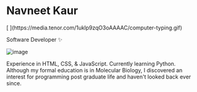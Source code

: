 <h1> Navneet Kaur</h1> [
](https://media.tenor.com/1uklp9zqO3oAAAAC/computer-typing.gif)<br>
<p>Software Developer ✨ </p>

![image](https://github.com/Navneet-2-Kaur/Navneet-2-Kaur/assets/139146318/c92e6cad-705a-4567-84b0-a92b277125cb)

Experience in HTML, CSS, & JavaScript. Currently learning Python.
Although my formal education is in Molecular Biology, I discovered an interest for programming post graduate life and haven't looked back ever since. 




